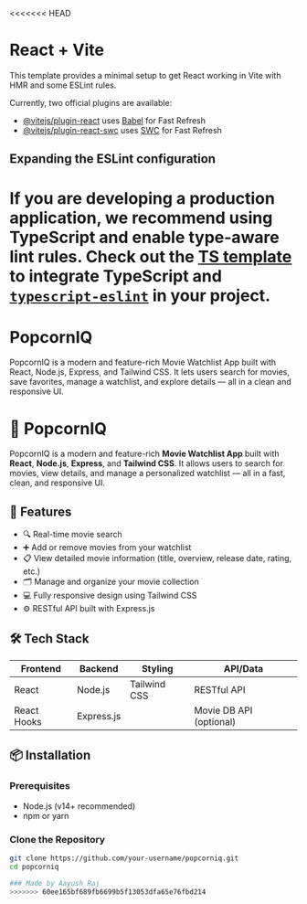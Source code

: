 <<<<<<< HEAD
# React + Vite

This template provides a minimal setup to get React working in Vite with HMR and some ESLint rules.

Currently, two official plugins are available:

- [@vitejs/plugin-react](https://github.com/vitejs/vite-plugin-react/blob/main/packages/plugin-react/README.md) uses [Babel](https://babeljs.io/) for Fast Refresh
- [@vitejs/plugin-react-swc](https://github.com/vitejs/vite-plugin-react-swc) uses [SWC](https://swc.rs/) for Fast Refresh

## Expanding the ESLint configuration

If you are developing a production application, we recommend using TypeScript and enable type-aware lint rules. Check out the [TS template](https://github.com/vitejs/vite/tree/main/packages/create-vite/template-react-ts) to integrate TypeScript and [`typescript-eslint`](https://typescript-eslint.io) in your project.
=======
# PopcornIQ
PopcornIQ is a modern and feature-rich Movie Watchlist App built with React, Node.js, Express, and Tailwind CSS. It lets users search for movies, save favorites, manage a watchlist, and explore details — all in a clean and responsive UI.


# 🍿 PopcornIQ

PopcornIQ is a modern and feature-rich **Movie Watchlist App** built with **React**, **Node.js**, **Express**, and **Tailwind CSS**. It allows users to search for movies, view details, and manage a personalized watchlist — all in a fast, clean, and responsive UI.

## 🚀 Features

- 🔍 Real-time movie search
- ➕ Add or remove movies from your watchlist
- 📋 View detailed movie information (title, overview, release date, rating, etc.)
- 🗂️ Manage and organize your movie collection
- 💻 Fully responsive design using Tailwind CSS
- ⚙️ RESTful API built with Express.js

## 🛠️ Tech Stack

| Frontend       | Backend      | Styling       | API/Data    |
|----------------|--------------|---------------|-------------|
| React          | Node.js      | Tailwind CSS  | RESTful API |
| React Hooks    | Express.js   |               | Movie DB API (optional) |

## 📦 Installation

### Prerequisites

- Node.js (v14+ recommended)
- npm or yarn

### Clone the Repository

```bash
git clone https://github.com/your-username/popcorniq.git
cd popcorniq

### Made by Aayush Raj
>>>>>>> 60ee165bf689fb6699b5f13053dfa65e76fbd214
